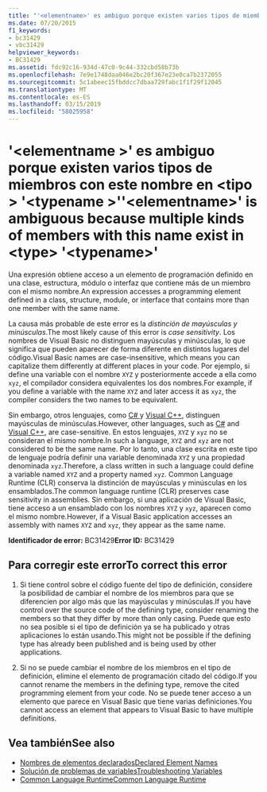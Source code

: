 ```yaml
---
title: "'<elementname>' es ambiguo porque existen varios tipos de miembros con este nombre en <type> '<typename>'"
ms.date: 07/20/2015
f1_keywords:
- bc31429
- vbc31429
helpviewer_keywords:
- BC31429
ms.assetid: fdc92c16-934d-47c0-9c44-332cbd58b73b
ms.openlocfilehash: 7e9e1748daa046e2bc20f367e23e0ca7b2372055
ms.sourcegitcommit: 5c1abeec15fbddcc7dbaa729fabc1f1f29f12045
ms.translationtype: MT
ms.contentlocale: es-ES
ms.lasthandoff: 03/15/2019
ms.locfileid: "58025958"
---
```

# <a name="elementname-is-ambiguous-because-multiple-kinds-of-members-with-this-name-exist-in-type-typename"></a><span data-ttu-id="234b2-102">'\<elementname >' es ambiguo porque existen varios tipos de miembros con este nombre en \<tipo > '\<typename >'</span><span class="sxs-lookup"><span data-stu-id="234b2-102">'\<elementname>' is ambiguous because multiple kinds of members with this name exist in \<type> '\<typename>'</span></span>
<span data-ttu-id="234b2-103">Una expresión obtiene acceso a un elemento de programación definido en una clase, estructura, módulo o interfaz que contiene más de un miembro con el mismo nombre.</span><span class="sxs-lookup"><span data-stu-id="234b2-103">An expression accesses a programming element defined in a class, structure, module, or interface that contains more than one member with the same name.</span></span>  
  
 <span data-ttu-id="234b2-104">La causa más probable de este error es la *distinción de mayúsculas y minúsculas*.</span><span class="sxs-lookup"><span data-stu-id="234b2-104">The most likely cause of this error is *case sensitivity*.</span></span> <span data-ttu-id="234b2-105">Los nombres de Visual Basic no distinguen mayúsculas y minúsculas, lo que significa que pueden aparecer de forma diferente en distintos lugares del código.</span><span class="sxs-lookup"><span data-stu-id="234b2-105">Visual Basic names are case-insensitive, which means you can capitalize them differently at different places in your code.</span></span> <span data-ttu-id="234b2-106">Por ejemplo, si define una variable con el nombre `XYZ` y posteriormente accede a ella como `xyz`, el compilador considera equivalentes los dos nombres.</span><span class="sxs-lookup"><span data-stu-id="234b2-106">For example, if you define a variable with the name `XYZ` and later access it as `xyz`, the compiler considers the two names to be equivalent.</span></span>  
  
 <span data-ttu-id="234b2-107">Sin embargo, otros lenguajes, como [ C# ](../../csharp/index.md) y [Visual C++](/cpp/index), distinguen mayúsculas de minúsculas.</span><span class="sxs-lookup"><span data-stu-id="234b2-107">However, other languages, such as [C#](../../csharp/index.md) and [Visual C++](/cpp/index), are case-sensitive.</span></span> <span data-ttu-id="234b2-108">En estos lenguajes, `XYZ` y `xyz` no se consideran el mismo nombre.</span><span class="sxs-lookup"><span data-stu-id="234b2-108">In such a language, `XYZ` and `xyz` are not considered to be the same name.</span></span> <span data-ttu-id="234b2-109">Por lo tanto, una clase escrita en este tipo de lenguaje podría definir una variable denominada `XYZ` y una propiedad denominada `xyz`.</span><span class="sxs-lookup"><span data-stu-id="234b2-109">Therefore, a class written in such a language could define a variable named `XYZ` and a property named `xyz`.</span></span> <span data-ttu-id="234b2-110">Common Language Runtime (CLR) conserva la distinción de mayúsculas y minúsculas en los ensamblados.</span><span class="sxs-lookup"><span data-stu-id="234b2-110">The common language runtime (CLR) preserves case sensitivity in assemblies.</span></span> <span data-ttu-id="234b2-111">Sin embargo, si una aplicación de Visual Basic, tiene acceso a un ensamblado con los nombres `XYZ` y `xyz`, aparecen como el mismo nombre.</span><span class="sxs-lookup"><span data-stu-id="234b2-111">However, if a Visual Basic application accesses an assembly with names `XYZ` and `xyz`, they appear as the same name.</span></span>  
  
 <span data-ttu-id="234b2-112">**Identificador de error:** BC31429</span><span class="sxs-lookup"><span data-stu-id="234b2-112">**Error ID:** BC31429</span></span>  
  
## <a name="to-correct-this-error"></a><span data-ttu-id="234b2-113">Para corregir este error</span><span class="sxs-lookup"><span data-stu-id="234b2-113">To correct this error</span></span>  
  
1.  <span data-ttu-id="234b2-114">Si tiene control sobre el código fuente del tipo de definición, considere la posibilidad de cambiar el nombre de los miembros para que se diferencien por algo más que las mayúsculas y minúsculas.</span><span class="sxs-lookup"><span data-stu-id="234b2-114">If you have control over the source code of the defining type, consider renaming the members so that they differ by more than only casing.</span></span> <span data-ttu-id="234b2-115">Puede que esto no sea posible si el tipo de definición ya se ha publicado y otras aplicaciones lo están usando.</span><span class="sxs-lookup"><span data-stu-id="234b2-115">This might not be possible if the defining type has already been published and is being used by other applications.</span></span>  
  
2.  <span data-ttu-id="234b2-116">Si no se puede cambiar el nombre de los miembros en el tipo de definición, elimine el elemento de programación citado del código.</span><span class="sxs-lookup"><span data-stu-id="234b2-116">If you cannot rename the members in the defining type, remove the cited programming element from your code.</span></span> <span data-ttu-id="234b2-117">No se puede tener acceso a un elemento que parece en Visual Basic que tiene varias definiciones.</span><span class="sxs-lookup"><span data-stu-id="234b2-117">You cannot access an element that appears to Visual Basic to have multiple definitions.</span></span>  
  
## <a name="see-also"></a><span data-ttu-id="234b2-118">Vea también</span><span class="sxs-lookup"><span data-stu-id="234b2-118">See also</span></span>

- [<span data-ttu-id="234b2-119">Nombres de elementos declarados</span><span class="sxs-lookup"><span data-stu-id="234b2-119">Declared Element Names</span></span>](../../visual-basic/programming-guide/language-features/declared-elements/declared-element-names.md)
- [<span data-ttu-id="234b2-120">Solución de problemas de variables</span><span class="sxs-lookup"><span data-stu-id="234b2-120">Troubleshooting Variables</span></span>](../../visual-basic/programming-guide/language-features/variables/troubleshooting-variables.md)
- [<span data-ttu-id="234b2-121">Common Language Runtime</span><span class="sxs-lookup"><span data-stu-id="234b2-121">Common Language Runtime</span></span>](../../standard/clr.md)
